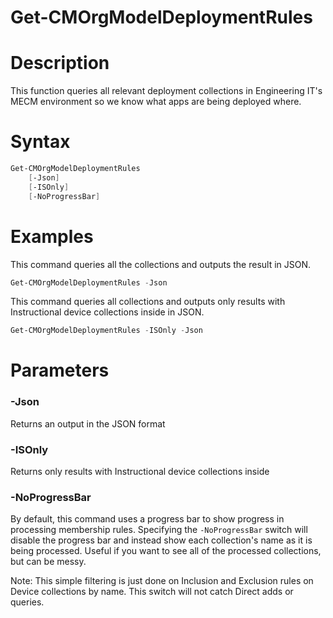 # Get-CMOrgModelDeploymentRules

# Description
This function queries all relevant deployment collections in Engineering IT's MECM environment so we know what apps are being deployed where.

# Syntax
```powershell
Get-CMOrgModelDeploymentRules
    [-Json]
    [-ISOnly]
    [-NoProgressBar]
```

# Examples
This command queries all the collections and outputs the result in JSON.
```powershell
Get-CMOrgModelDeploymentRules -Json
```

This command queries all collections and outputs only results with Instructional device collections inside in JSON.
```powershell
Get-CMOrgModelDeploymentRules -ISOnly -Json
```

# Parameters
### -Json
Returns an output in the JSON format

### -ISOnly
Returns only results with Instructional device collections inside

### -NoProgressBar
By default, this command uses a progress bar to show progress in processing membership rules. Specifying the `-NoProgressBar` switch will disable the progress bar and instead show each collection's name as it is being processed. Useful if you want to see all of the processed collections, but can be messy.

Note: This simple filtering is just done on Inclusion and Exclusion rules on Device collections by name. This switch will not catch Direct adds or queries.